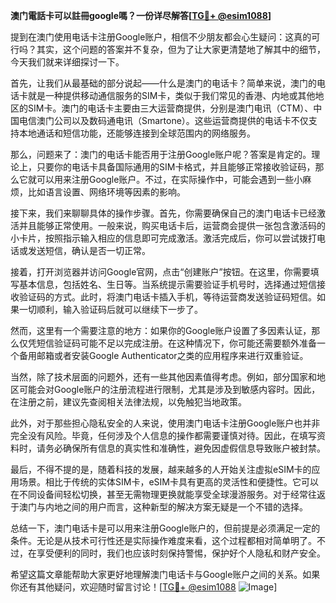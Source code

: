 **澳门電話卡可以註冊google嗎？一份详尽解答[[TG💪+ @esim1088](https://t.me/s/esim1088)]**

提到在澳门使用电话卡注册Google账户，相信不少朋友都会心生疑问：这真的可行吗？其实，这个问题的答案并不复杂，但为了让大家更清楚地了解其中的细节，今天我们就来详细探讨一下。

首先，让我们从最基础的部分说起——什么是澳门的电话卡？简单来说，澳门的电话卡就是一种提供移动通信服务的SIM卡，类似于我们常见的香港、内地或其他地区的SIM卡。澳门的电话卡主要由三大运营商提供，分别是澳门电讯（CTM）、中国电信澳门公司以及数码通电讯（Smartone）。这些运营商提供的电话卡不仅支持本地通话和短信功能，还能够连接到全球范围内的网络服务。

那么，问题来了：澳门的电话卡能否用于注册Google账户呢？答案是肯定的。理论上，只要你的电话卡具备国际通用的SIM卡格式，并且能够正常接收验证码，那么它就可以用来注册Google账户。不过，在实际操作中，可能会遇到一些小麻烦，比如语言设置、网络环境等因素的影响。

接下来，我们来聊聊具体的操作步骤。首先，你需要确保自己的澳门电话卡已经激活并且能够正常使用。一般来说，购买电话卡后，运营商会提供一张包含激活码的小卡片，按照指示输入相应的信息即可完成激活。激活完成后，你可以尝试拨打电话或发送短信，确认是否一切正常。

接着，打开浏览器并访问Google官网，点击“创建账户”按钮。在这里，你需要填写基本信息，包括姓名、生日等。当系统提示需要验证手机号时，选择通过短信接收验证码的方式。此时，将澳门电话卡插入手机，等待运营商发送验证码短信。如果一切顺利，输入验证码后就可以继续下一步了。

然而，这里有一个需要注意的地方：如果你的Google账户设置了多因素认证，那么仅凭短信验证码可能不足以完成注册。在这种情况下，你可能还需要额外准备一个备用邮箱或者安装Google Authenticator之类的应用程序来进行双重验证。

当然，除了技术层面的问题外，还有一些其他因素值得考虑。例如，部分国家和地区可能会对Google账户的注册流程进行限制，尤其是涉及到敏感内容时。因此，在注册之前，建议先查阅相关法律法规，以免触犯当地政策。

此外，对于那些担心隐私安全的人来说，使用澳门电话卡注册Google账户也并非完全没有风险。毕竟，任何涉及个人信息的操作都需要谨慎对待。因此，在填写资料时，请务必确保所有信息的真实性和准确性，避免因虚假信息导致账户被封禁。

最后，不得不提的是，随着科技的发展，越来越多的人开始关注虚拟eSIM卡的应用场景。相比于传统的实体SIM卡，eSIM卡具有更高的灵活性和便捷性。它可以在不同设备间轻松切换，甚至无需物理更换就能享受全球漫游服务。对于经常往返于澳门与内地之间的用户而言，这种新型的解决方案无疑是一个不错的选择。

总结一下，澳门电话卡是可以用来注册Google账户的，但前提是必须满足一定的条件。无论是从技术可行性还是实际操作难度来看，这个过程都相对简单明了。不过，在享受便利的同时，我们也应该时刻保持警惕，保护好个人隐私和财产安全。

希望这篇文章能帮助大家更好地理解澳门电话卡与Google账户之间的关系。如果你还有其他疑问，欢迎随时留言讨论！[[TG💪+ @esim1088](https://t.me/s/esim1088) ![Image](https://i.postimg.cc/4NQfJmqS/Snipaste-2025-05-13-00-14-12.png)]